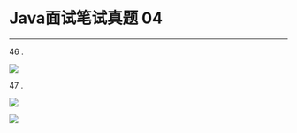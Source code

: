 # Java面试笔试真题 04
<hr>   

46 .   
    
![](https://i.imgur.com/GNiTT3X.jpg)   
  
47 .   
  
![](https://i.imgur.com/PRkd5nI.jpg)   
   
![](https://i.imgur.com/b4WJ1Ph.jpg)   
  


   